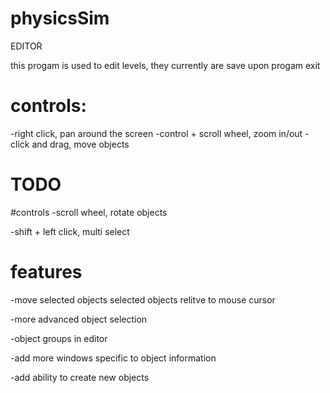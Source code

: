 # physicsSim
EDITOR

this progam is used to edit levels, they currently are save upon progam exit
# controls:
-right click, pan around the screen
-control + scroll wheel, zoom in/out
-click and drag, move objects

# TODO
#controls
-scroll wheel, rotate objects

-shift + left click, multi select
# features
-move selected objects selected objects relitve to mouse cursor

-more advanced object selection

-object groups in editor

-add more windows specific to object information

-add ability to create new objects
